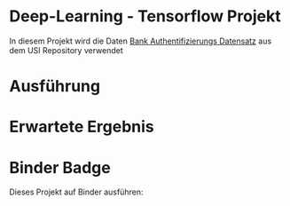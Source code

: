 # Deep-Learning - Tensorflow Projekt
In diesem Projekt wird die Daten [Bank Authentifizierungs Datensatz](https://archive.ics.uci.edu/ml/datasets/banknote+authentication) aus dem USI Repository verwendet

# Ausführung

# Erwartete Ergebnis

# Binder Badge
Dieses Projekt auf Binder ausführen: 
